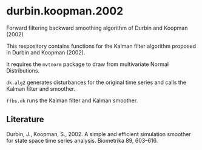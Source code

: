 # durbin.koopman.2002
Forward filtering backward smoothing algorithm of Durbin and Koopman (2002)

This respository contains functions for the Kalman filter algorithm proposed in Durbin and Koopman (2002).

It requires the <code>mvtnorm</code> package to draw from multivariate Normal Distributions.

<code>dk.alg2</code> generates disturbances for the original time series and calls the Kalman filter and smoother.

<code>ffbs.dk</code> runs the Kalman filter and Kalman smoother.

## Literature
Durbin, J., Koopman, S., 2002. A simple and efficient simulation smoother for state
space time series analysis. Biometrika 89, 603–616.
